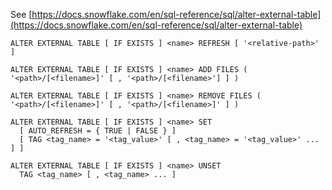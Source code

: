 See [https://docs.snowflake.com/en/sql-reference/sql/alter-external-table](https://docs.snowflake.com/en/sql-reference/sql/alter-external-table)
```
ALTER EXTERNAL TABLE [ IF EXISTS ] <name> REFRESH [ '<relative-path>' ]

ALTER EXTERNAL TABLE [ IF EXISTS ] <name> ADD FILES ( '<path>/[<filename>]' [ , '<path>/[<filename>'] ] )

ALTER EXTERNAL TABLE [ IF EXISTS ] <name> REMOVE FILES ( '<path>/[<filename>]' [ , '<path>/[<filename>]' ] )

ALTER EXTERNAL TABLE [ IF EXISTS ] <name> SET
  [ AUTO_REFRESH = { TRUE | FALSE } ]
  [ TAG <tag_name> = '<tag_value>' [ , <tag_name> = '<tag_value>' ... ] ]

ALTER EXTERNAL TABLE [ IF EXISTS ] <name> UNSET
  TAG <tag_name> [ , <tag_name> ... ]
```

